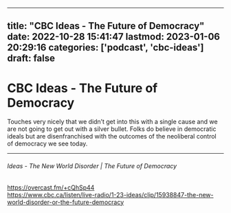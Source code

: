 
---
title: "CBC Ideas -  The Future of Democracy"
date: 2022-10-28 15:41:47
lastmod: 2023-01-06 20:29:16
categories: ['podcast', 'cbc-ideas']
draft: false
---


# CBC Ideas -  The Future of Democracy
Touches very nicely that we didn’t get into this with a single cause and we are not going to get out with a silver bullet. Folks do believe in democratic ideals but are disenfranchised with the outcomes of the neoliberal control of democracy we see today.

- - -
###### Ideas - The New World Disorder | The Future of Democracy

https://overcast.fm/+cQhSp44  
https://www.cbc.ca/listen/live-radio/1-23-ideas/clip/15938847-the-new-world-disorder-or-the-future-democracy

<!-- #public #podcast #cbc-ideas -->

<!-- {BearID:64EFA076-C027-4E08-B243-8A3D809546AC-1324-000000BAD1813BDF} -->

